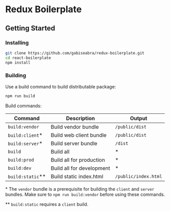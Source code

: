 # Redux Boilerplate

## Getting Started

### Installing

```bash
git clone https://github.com/gabiseabra/redux-boilerplate.git
cd react-boilerplate
npm install
```

### Building

Use a build command to build distributable package:

```bash
npm run build
```

Build commands:

| Command          | Description               | Output
|------------------|---------------------------|--------------------
| `build:vendor`   | Build vendor bundle       | `/public/dist`
| `build:client`*  | Build web client bundle   | `/public/dist`
| `build:server`*  | Build server bundle       | `/dist`
| `build`          | Build all                 | \*
| `build:prod`     | Build all for production  | \*
| `build:dev`      | Build all for development | \*
| `build:static`** | Build static index.html   | `/public/index.html`

\* The `vendor` bundle is a prerequisite for building the `client` and `server` bundles. Make sure to `npm run build:vendor` before using these commands.  

\*\* `build:static` requires a `client` build.
